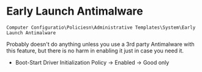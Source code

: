 # Early Launch Antimalware

`Computer Configuratio\Policiesn\Administrative Templates\System\Early Launch Antimalware`

Probably doesn't do anything unless you use a 3rd party Antimalware with this feature, but there is no harm in enabling it just in case you need it.

- Boot-Start Driver Initialization Policy -> Enabled -> Good only
